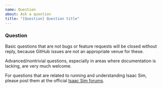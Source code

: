 ```yaml
---
name: Question
about: Ask a question
title: "[Question] Question title"
---
```


### Question

Basic questions that are not bugs or feature requests will be closed without reply, because GitHub issues are not an appropriate venue for these.

Advanced/nontrivial questions, especially in areas where documentation is lacking, are very much welcome.

For questions that are related to running and understanding Isaac Sim, please post them at the official [Isaac Sim forums](https://docs.omniverse.nvidia.com/app_isaacsim/app_isaacsim/isaac_sim_forums.html).
